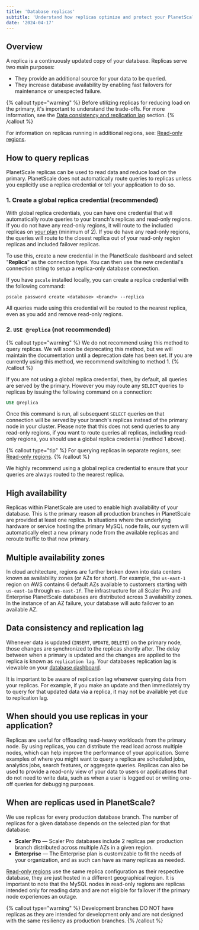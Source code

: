```yaml
---
title: 'Database replicas'
subtitle: 'Understand how replicas optimize and protect your PlanetScale database.'
date: '2024-04-17'
---
```


## Overview

A replica is a continuously updated copy of your database. Replicas serve two main purposes:

- They provide an additional source for your data to be queried.
- They increase database availability by enabling fast failovers for maintenance or unexpected failure.

{% callout type="warning" %}
Before utilizing replicas for reducing load on the primary, it's important to understand the trade-offs. For more information, see the [Data consistency and replication lag](#data-consistency-and-replication-lag) section.
{% /callout %}

For information on replicas running in additional regions, see: [Read-only regions](/docs/concepts/read-only-regions).

## How to query replicas

PlanetScale replicas can be used to read data and reduce load on the primary. PlanetScale does not automatically route queries to replicas unless you explicitly use a replica credential or tell your application to do so.

### 1. Create a global replica credential (recommended)

With global replica credentials, you can have one credential that will automatically route queries to your branch's replicas and read-only regions. If you do not have any read-only regions, it will route to the included replicas on [your plan](/docs/concepts/planetscale-plans) (minimum of 2). If you do have any read-only regions, the queries will route to the closest replica out of your read-only region replicas and included failover replicas.

To use this, create a new credential in the PlanetScale dashboard and select "**Replica**" as the connection type. You can then use the new credential's connection string to setup a replica-only database
connection.

If you have `pscale` installed locally, you can create a replica credential with the following command:

```shell
pscale password create <database> <branch> --replica
```

All queries made using this credential will be routed to the nearest replica, even as you add and remove read-only regions.

### 2. `USE @replica` (not recommended)

{% callout type="warning" %}
We do not recommend using this method to query replicas. We will soon be deprecating this method, but we will maintain the documentation until a deprecation date has been set. If you are currently using this method, we recommend switching to method 1.
{% /callout %}

If you are not using a global replica credential, then, by default, all queries are served by the primary. However you may route any `SELECT` queries to replicas by issuing the following command on a connection:

```sql
USE @replica
```

Once this command is run, all subsequent `SELECT` queries on that connection will be served by your branch's replicas instead of the primary node in your cluster. Please note that this does not send queries to any read-only regions, if you want to route queries all replicas, including read-only regions, you should use a global replica credential (method 1 above).

{% callout type="tip" %}
For querying replicas in separate regions, see: [Read-only regions](/docs/concepts/read-only-regions).
{% /callout %}

We highly recommend using a global replica credential to ensure that your queries are always routed to the nearest replica.

## High availability

Replicas within PlanetScale are used to enable high availability of your database. This is the primary reason all production branches in PlanetScale are provided at least one replica. In situations where the underlying hardware or service hosting the primary MySQL node fails, our system will automatically elect a new primary node from the available replicas and reroute traffic to that new primary.

## Multiple availability zones

In cloud architecture, regions are further broken down into data centers known as availability zones (or AZs for short). For example, the `us-east-1` region on AWS contains 6 default AZs available to customers starting with `us-east-1a` through `us-east-1f`. The infrastructure for all Scaler Pro and Enterprise PlanetScale databases are distributed across 3 availability zones. In the instance of an AZ failure, your database will auto failover to an available AZ.

## Data consistency and replication lag

Whenever data is updated (`INSERT`, `UPDATE`, `DELETE`) on the primary node, those changes are synchronized to the replicas shortly after. The delay between when a primary is updated and the changes are applied to the replica is known as `replication lag`. Your databases replication lag is viewable on your [database dashboard](/docs/concepts/architecture#replication-lag-at-a-glance).

It is important to be aware of replication lag whenever querying data from your replicas. For example, if you make an update and then immediately try to query for that updated data via a replica, it may not be available yet due to replication lag.

## When should you use replicas in your application?

Replicas are useful for offloading read-heavy workloads from the primary node. By using replicas, you can distribute the read load across multiple nodes, which can help improve the performance of your application. Some examples of where you might want to query a replica are scheduled jobs, analytics jobs, search features, or aggregate queries. Replicas can also be used to provide a read-only view of your data to users or applications that do not need to write data, such as when a user is logged out or writing one-off queries for debugging purposes.

## When are replicas used in PlanetScale?

We use replicas for every production database branch. The number of replicas for a given database depends on the selected plan for that database:

- **Scaler Pro** &mdash; Scaler Pro databases include 2 replicas per production branch distributed across multiple AZs in a given region.
- **Enterprise** &mdash; The Enterprise plan is customizable to fit the needs of your organization, and as such can have as many replicas as needed.

[Read-only regions](/docs/concepts/read-only-regions) use the same replica configuration as their respective database, they are just hosted in a different geographical region. It is important to note that the MySQL nodes in read-only regions are replicas intended only for reading data and are not eligible for failover if the primary node experiences an outage.

{% callout type="warning" %}
Development branches DO NOT have replicas as they are intended for development only and are not designed with the same resiliency as production branches.
{% /callout %}
